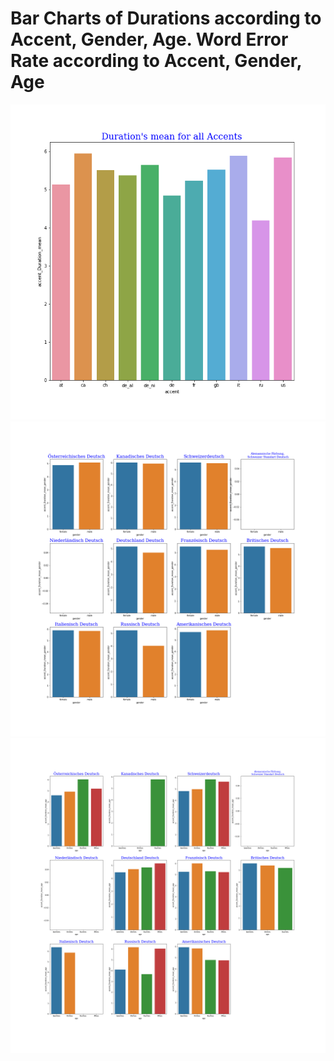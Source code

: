 
# Bar Charts of Durations according to Accent, Gender, Age. Word Error Rate according to Accent, Gender, Age 

![](plotBarDiagrams_Accent_Duration111.png) 
![](plotBarDiagramsAccent_gender.png)
![](plotBarDiagramsAccent_age.png) 
